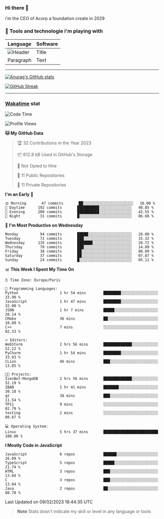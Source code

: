 ### Hi there 👋

i'm the CEO of Acorp a foundation create in 2029  

### 🧰 Tools and technologie i'm playing with

 | Language | Software |
| ----------- | ----------- |
| ![Header](https://img.shields.io/badge/Nuxt3-green&style=for-the-badge&logo=nustjs&logoColor=00DC82) | Title |
| Paragraph | Text |

---

[![Anurag's GitHub stats](https://github-readme-stats.vercel.app/api?username=ackimixs&show_icons=true&theme=github_dark&count_private=true)](https://www.ackimixs.xyz)

[![GitHub Streak](https://github-readme-streak-stats.herokuapp.com?user=Ackimixs&theme=github-dark-blue&date_format=j%20M%5B%20Y%5D&mode=weekly)](https://git.io/streak-stats)

---
 
 ### [Wakatime](https://wakatime.com/) stat

<!--START_SECTION:waka-->
![Code Time](http://img.shields.io/badge/Code%20Time-387%20hrs%2022%20mins-blue)

![Profile Views](http://img.shields.io/badge/Profile%20Views-1-blue)

**🐱 My GitHub Data** 

> 🏆 32 Contributions in the Year 2023
 > 
> 📦 612.8 kB Used in GitHub's Storage 
 > 
> 🚫 Not Opted to Hire
 > 
> 📜 11 Public Repositories 
 > 
> 🔑 11 Private Repositories  
 > 
**I'm an Early 🐤** 

```text
🌞 Morning       47 commits       ██░░░░░░░░░░░░░░░░░░░░░░░   10.00 % 
🌆 Daytime      192 commits       ██████████░░░░░░░░░░░░░░░   40.85 % 
🌃 Evening      200 commits       ██████████░░░░░░░░░░░░░░░   42.55 % 
🌙 Night         31 commits       █░░░░░░░░░░░░░░░░░░░░░░░░   06.60 % 

```
📅 **I'm Most Productive on Wednesday** 

```text
Monday          94 commits       █████░░░░░░░░░░░░░░░░░░░░   20.00 % 
Tuesday         72 commits       ███░░░░░░░░░░░░░░░░░░░░░░   15.32 % 
Wednesday      135 commits       ███████░░░░░░░░░░░░░░░░░░   28.72 % 
Thursday        70 commits       ███░░░░░░░░░░░░░░░░░░░░░░   14.89 % 
Friday          38 commits       ██░░░░░░░░░░░░░░░░░░░░░░░   08.09 % 
Saturday        37 commits       ██░░░░░░░░░░░░░░░░░░░░░░░   07.87 % 
Sunday          24 commits       █░░░░░░░░░░░░░░░░░░░░░░░░   05.11 % 

```


📊 **This Week I Spent My Time On** 

```text
⌚︎ Time Zone: Europe/Paris

💬 Programming Languages: 
Python                   1 hr 54 mins        ████████░░░░░░░░░░░░░░░░░   33.90 % 
JavaScript               1 hr 47 mins        ████████░░░░░░░░░░░░░░░░░   32.00 % 
JSON                     1 hr 7 mins         █████░░░░░░░░░░░░░░░░░░░░   20.14 % 
CMake                    36 mins             ██░░░░░░░░░░░░░░░░░░░░░░░   10.89 % 
C++                      7 mins              ░░░░░░░░░░░░░░░░░░░░░░░░░   02.33 % 

🔥 Editors: 
WebStorm                 2 hrs 56 mins       █████████████░░░░░░░░░░░░   52.22 % 
PyCharm                  1 hr 54 mins        ████████░░░░░░░░░░░░░░░░░   33.93 % 
CLion                    46 mins             ███░░░░░░░░░░░░░░░░░░░░░░   13.85 % 

🐱‍💻 Projects: 
IsenBot-MongoDB          2 hrs 56 mins       █████████████░░░░░░░░░░░░   52.19 % 
IBAN                     1 hr 41 mins        ███████░░░░░░░░░░░░░░░░░░   30.18 % 
qt                       38 mins             ███░░░░░░░░░░░░░░░░░░░░░░   11.54 % 
TP11                     9 mins              ░░░░░░░░░░░░░░░░░░░░░░░░░   02.79 % 
testing                  2 mins              ░░░░░░░░░░░░░░░░░░░░░░░░░   00.87 % 

💻 Operating System: 
Linux                    5 hrs 37 mins       █████████████████████████   100.00 % 

```

**I Mostly Code in JavaScript** 

```text
JavaScript               6 repos             ██████░░░░░░░░░░░░░░░░░░░   26.09 % 
TypeScript               5 repos             █████░░░░░░░░░░░░░░░░░░░░   21.74 % 
HTML                     3 repos             ███░░░░░░░░░░░░░░░░░░░░░░   13.04 % 
C                        3 repos             ███░░░░░░░░░░░░░░░░░░░░░░   13.04 % 
Java                     2 repos             ██░░░░░░░░░░░░░░░░░░░░░░░   08.70 % 

```



 Last Updated on 09/02/2023 18:44:35 UTC
<!--END_SECTION:waka-->

> **Note**
> Stats dosn't indicate my skill or level in any language or tools
